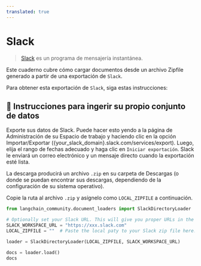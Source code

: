 ```yaml
---
translated: true
---
```


# Slack

>[Slack](https://slack.com/) es un programa de mensajería instantánea.

Este cuaderno cubre cómo cargar documentos desde un archivo Zipfile generado a partir de una exportación de `Slack`.

Para obtener esta exportación de `Slack`, siga estas instrucciones:

## 🧑 Instrucciones para ingerir su propio conjunto de datos

Exporte sus datos de Slack. Puede hacer esto yendo a la página de Administración de su Espacio de trabajo y haciendo clic en la opción Importar/Exportar ({your_slack_domain}.slack.com/services/export). Luego, elija el rango de fechas adecuado y haga clic en `Iniciar exportación`. Slack le enviará un correo electrónico y un mensaje directo cuando la exportación esté lista.

La descarga producirá un archivo `.zip` en su carpeta de Descargas (o donde se puedan encontrar sus descargas, dependiendo de la configuración de su sistema operativo).

Copie la ruta al archivo `.zip` y asígnelo como `LOCAL_ZIPFILE` a continuación.

```python
from langchain_community.document_loaders import SlackDirectoryLoader
```

```python
# Optionally set your Slack URL. This will give you proper URLs in the docs sources.
SLACK_WORKSPACE_URL = "https://xxx.slack.com"
LOCAL_ZIPFILE = ""  # Paste the local paty to your Slack zip file here.

loader = SlackDirectoryLoader(LOCAL_ZIPFILE, SLACK_WORKSPACE_URL)
```

```python
docs = loader.load()
docs
```
